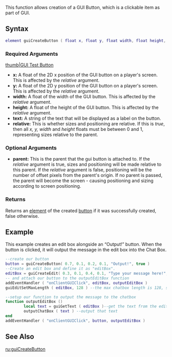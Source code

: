 This function allows creation of a GUI Button, which is a clickable item as part of GUI.

Syntax
------

``` lua
element guiCreateButton ( float x, float y, float width, float height, string text, bool relative, [ element parent = nil ] )
```

### Required Arguments

[thumb|GUI Test Button](/docs/image:button.png.md "wikilink")

-   **x:** A float of the 2D x position of the GUI button on a player's screen. This is affected by the *relative* argument.
-   **y:** A float of the 2D y position of the GUI button on a player's screen. This is affected by the *relative* argument.
-   **width:** A float of the width of the GUI button. This is affected by the *relative* argument.
-   **height:** A float of the height of the GUI button. This is affected by the *relative* argument.
-   **text:** A string of the text that will be displayed as a label on the button.
-   **relative:** This is whether sizes and positioning are relative. If this is *true*, then all *x, y, width* and *height* floats must be between 0 and 1, representing sizes relative to the parent.

### Optional Arguments

-   **parent:** This is the parent that the gui button is attached to. If the *relative* argument is true, sizes and positioning will be made relative to this parent. If the *relative* argument is false, positioning will be the number of offset pixels from the parent's origin. If no parent is passed, the parent will become the screen - causing positioning and sizing according to screen positioning.

### Returns

Returns an [element](/docs/element.md "wikilink") of the created [button](/Element/GUI/Button.md "wikilink") if it was successfully created, false otherwise.

Example
-------

This example creates an edit box alongside an “Output!” button. When the button is clicked, it will output the message in the edit box into the Chat Box.

``` lua
--create our button
button = guiCreateButton( 0.7, 0.1, 0.2, 0.1, "Output!", true )
--Create an edit box and define it as "editBox".
editBox = guiCreateEdit( 0.3, 0.1, 0.4, 0.1, "Type your message here!", true )
-- and attach our button to the outputEditBox function
addEventHandler ( "onClientGUIClick", editBox, outputEditBox )
guiEditSetMaxLength ( editBox, 128 ) --the max chatbox length is 128, so force this

--setup our function to output the message to the chatbox
function outputEditBox ()
        local text = guiGetText ( editBox )--get the text from the edit box
        outputChatBox ( text ) --output that text
end
addEventHandler ( "onClientGUIClick", button, outputEditBox )
```

See Also
--------

[ru:guiCreateButton](/docs/ru:guicreatebutton.md "wikilink")
